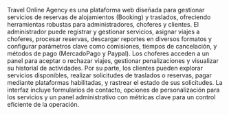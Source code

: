 Travel Online Agency es una plataforma web diseñada para gestionar servicios de reservas de alojamientos (Booking) y traslados, ofreciendo herramientas robustas para administradores, choferes y clientes. El administrador puede registrar y gestionar servicios, asignar viajes a choferes, procesar reservas, descargar reportes en diversos formatos y configurar parámetros clave como comisiones, tiempos de cancelación, y métodos de pago (MercadoPago y Paypal). Los choferes acceden a un panel para aceptar o rechazar viajes, gestionar penalizaciones y visualizar su historial de actividades. Por su parte, los clientes pueden explorar servicios disponibles, realizar solicitudes de traslados o reservas, pagar mediante plataformas habilitadas, y rastrear el estado de sus solicitudes. La interfaz incluye formularios de contacto, opciones de personalización para los servicios y un panel administrativo con métricas clave para un control eficiente de la operación.
